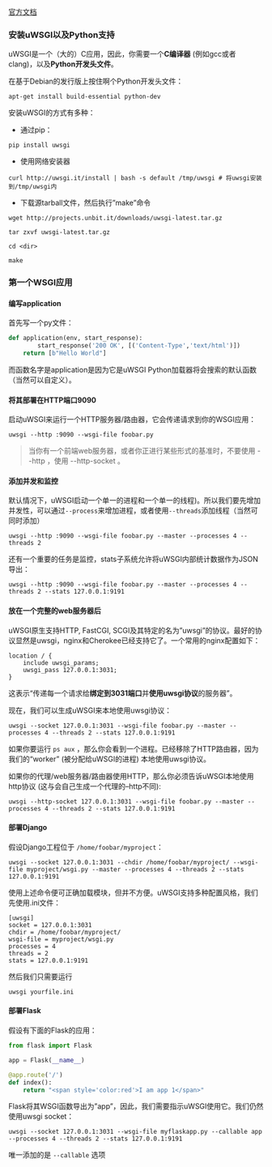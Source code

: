 [官方文档](https://uwsgi-docs-zh.readthedocs.io/zh_CN/latest/WSGIquickstart.html)

### 安装uWSGI以及Python支持

uWSGI是一个（大的）C应用，因此，你需要一个**C编译器** (例如gcc或者clang)，以及**Python开发头文件**。

在基于Debian的发行版上按住啊个Python开发头文件：

```shell
apt-get install build-essential python-dev
```

安装uWSGI的方式有多种：

- 通过pip：

```shell
pip install uwsgi
```

- 使用网络安装器

```shell
curl http://uwsgi.it/install | bash -s default /tmp/uwsgi # 将uwsgi安装到/tmp/uwsgi内
```

- 下载源tarball文件，然后执行”make”命令

```shell
wget http://projects.unbit.it/downloads/uwsgi-latest.tar.gz

tar zxvf uwsgi-latest.tar.gz

cd <dir>

make
```

### 第一个WSGI应用

#### 编写application

首先写一个py文件：

```python
def application(env, start_response):
		start_response('200 OK', [('Content-Type','text/html')])
  	return [b"Hello World"]
```

而函数名字是application是因为它是uWSGI Python加载器将会搜索的默认函数（当然可以自定义）。

#### 将其部署在HTTP端口9090

启动uWSGI来运行一个HTTP服务器/路由器，它会传递请求到你的WSGI应用：

```shell
uwsgi --http :9090 --wsgi-file foobar.py
```

> 当你有一个前端web服务器，或者你正进行某些形式的基准时，不要使用 --http ，使用 --http-socket 。

#### 添加并发和监控

默认情况下，uWSGI启动一个单一的进程和一个单一的线程)。所以我们要先增加并发性，可以通过`--process`来增加进程，或者使用`--threads`添加线程（当然可同时添加）

```shell
uwsgi --http :9090 --wsgi-file foobar.py --master --processes 4 --threads 2
```

还有一个重要的任务是监控，stats子系统允许将uWSGI内部统计数据作为JSON导出：

```shell
uwsgi --http :9090 --wsgi-file foobar.py --master --processes 4 --threads 2 --stats 127.0.0.1:9191
```

#### 放在一个完整的web服务器后

uWSGI原生支持HTTP, FastCGI, SCGI及其特定的名为”uwsgi”的协议。最好的协议显然是uwsgi，nginx和Cherokee已经支持它了。一个常用的nginx配置如下：

```shell
location / {
    include uwsgi_params;
    uwsgi_pass 127.0.0.1:3031;
}
```

这表示“传递每一个请求给**绑定到3031端口**并**使用uwsgi协议**的服务器”。

现在，我们可以生成uWSGI来本地使用uwsgi协议：

```shell
uwsgi --socket 127.0.0.1:3031 --wsgi-file foobar.py --master --processes 4 --threads 2 --stats 127.0.0.1:9191
```

如果你要运行 `ps aux` ，那么你会看到一个进程。已经移除了HTTP路由器，因为我们的“worker” (被分配给uWSGI的进程) 本地使用uwsgi协议。

如果你的代理/web服务器/路由器使用HTTP，那么你必须告诉uWSGI本地使用http协议 (这与会自己生成一个代理的–http不同):

```shell
uwsgi --http-socket 127.0.0.1:3031 --wsgi-file foobar.py --master --processes 4 --threads 2 --stats 127.0.0.1:9191
```

#### 部署Django

假设Django工程位于 `/home/foobar/myproject`：

```shell
uwsgi --socket 127.0.0.1:3031 --chdir /home/foobar/myproject/ --wsgi-file myproject/wsgi.py --master --processes 4 --threads 2 --stats 127.0.0.1:9191
```

使用上述命令便可正确加载模块，但并不方便。uWSGI支持多种配置风格，我们先使用.ini文件：

```shell
[uwsgi]
socket = 127.0.0.1:3031
chdir = /home/foobar/myproject/
wsgi-file = myproject/wsgi.py
processes = 4
threads = 2
stats = 127.0.0.1:9191
```

然后我们只需要运行

```shell
uwsgi yourfile.ini
```

#### 部署Flask

假设有下面的Flask的应用：

```python
from flask import Flask

app = Flask(__name__)

@app.route('/')
def index():
    return "<span style='color:red'>I am app 1</span>"
```

Flask将其WSGI函数导出为”app”，因此，我们需要指示uWSGI使用它。我们仍然使用uwsgi socket：

```shell
uwsgi --socket 127.0.0.1:3031 --wsgi-file myflaskapp.py --callable app --processes 4 --threads 2 --stats 127.0.0.1:9191
```

唯一添加的是 `--callable` 选项

